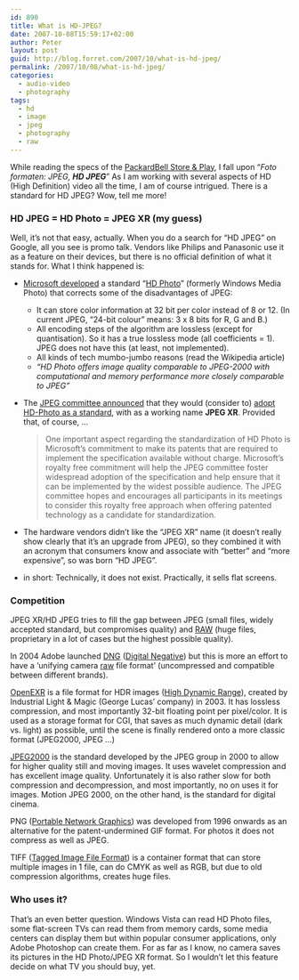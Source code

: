 ```yaml
---
id: 890
title: What is HD-JPEG?
date: 2007-10-08T15:59:17+02:00
author: Peter
layout: post
guid: http://blog.forret.com/2007/10/what-is-hd-jpeg/
permalink: /2007/10/08/what-is-hd-jpeg/
categories:
  - audio-video
  - photography
tags:
  - hd
  - image
  - jpeg
  - photography
  - raw
---
```

While reading the specs of the [PackardBell Store & Play](http://nl.packardbell.be/products/opslagmedia/store-and-play/store-and-play-3500-320-gb/productsheet-C050500000-1165.html), I fall upon &#8220;_Foto formaten: JPEG, **HD JPEG**_&#8221; As I am working with several aspects of HD (High Definition) video all the time, I am of course intrigued. There is a standard for HD JPEG? Wow, tell me more!

### HD JPEG = HD Photo = JPEG XR (my guess)

Well, it&#8217;s not that easy, actually. When you do a search for &#8220;HD JPEG&#8221; on Google, all you see is promo talk. Vendors like Philips and Panasonic use it as a feature on their devices, but there is no official definition of what it stands for. What I think happened is:

  * [Microsoft developed](http://www.microsoft.com/whdc/xps/wmphotodwn.mspx) a standard &#8220;[HD Photo](http://en.wikipedia.org/wiki/HD_Photo)&#8221; (formerly Windows Media Photo) that corrects some of the disadvantages of JPEG: 
      * It can store color information at 32 bit per color instead of 8 or 12. (In current JPEG, &#8220;24-bit colour&#8221; means: 3 x 8 bits for R, G and B.)
      * All encoding steps of the algorithm are lossless (except for quantisation). So it has a true lossless mode (all coefficients = 1). JPEG does not have this (at least, not implemented).
      * All kinds of tech mumbo-jumbo reasons (read the Wikipedia article)
      * _&#8220;HD Photo offers image quality comparable to JPEG-2000 with computational and memory performance more closely comparable to JPEG&#8221;_
  * The [JPEG committee announced](http://www.jpeg.org/newsrel19.html?langsel=en) that they would (consider to) [adopt HD-Photo as a standard](http://www.engadget.com/2007/08/01/microsofts-hd-photo-format-considered-for-new-jpeg-standard/), with as a working name **JPEG XR**. Provided that, of course, &#8230;  
    > One important aspect regarding the standardization of HD Photo is Microsoft&#8217;s commitment to make its patents that are required to implement the specification available without charge. Microsoft&#8217;s royalty free commitment will help the JPEG committee foster widespread adoption of the specification and help ensure that it can be implemented by the widest possible audience. The JPEG committee hopes and encourages all participants in its meetings to consider this royalty free approach when offering patented technology as a candidate for standardization.

  * The hardware vendors didn&#8217;t like the &#8220;JPEG XR&#8221; name (it doesn&#8217;t really show clearly that it&#8217;s an upgrade from JPEG), so they combined it with an acronym that consumers know and associate with &#8220;better&#8221; and &#8220;more expensive&#8221;, so was born &#8220;HD JPEG&#8221;.
  * in short: Technically, it does not exist. Practically, it sells flat screens.

### Competition<!--more-->

JPEG XR/HD JPEG tries to fill the gap between JPEG (small files, widely accepted standard, but compromises quality) and [RAW](http://en.wikipedia.org/wiki/RAW_image_format) (huge files, proprietary in a lot of cases but the highest possible quality).

In 2004 Adobe launched [DNG](http://www.adobe.com/products/dng/) ([Digital Negative](http://en.wikipedia.org/wiki/Digital_Negative_%28file_format%29)) but this is more an effort to have a &#8216;unifying camera <u>raw</u> file format&#8217; (uncompressed and compatible between different brands).

[OpenEXR](http://en.wikipedia.org/wiki/OpenEXR) is a file format for HDR images ([High Dynamic Range](http://en.wikipedia.org/wiki/High_dynamic_range_imaging)), created by Industrial Light & Magic (George Lucas&#8217; company) in 2003. It has lossless compression, and most importantly 32-bit floating point per pixel/color. It is used as a storage format for CGI, that saves as much dynamic detail (dark vs. light) as possible, until the scene is finally rendered onto a more classic format (JPEG2000, JPEG &#8230;)

[JPEG2000](http://en.wikipedia.org/wiki/JPEG_2000) is the standard developed by the JPEG group in 2000 to allow for higher quality still and moving images. It uses wavelet compression and has excellent image quality. Unfortunately it is also rather slow for both compression and decompression, and most importantly, no on uses it for images. Motion JPEG 2000, on the other hand, is the standard for digital cinema.

PNG ([Portable Network Graphics](http://en.wikipedia.org/wiki/Portable_Network_Graphics)) was developed from 1996 onwards as an alternative for the patent-undermined GIF format. For photos it does not compress as well as JPEG.

TIFF ([Tagged Image File Format](http://en.wikipedia.org/wiki/Tagged_Image_File_Format)) is a container format that can store multiple images in 1 file, can do CMYK as well as RGB, but due to old compression algorithms, creates huge files.

### Who uses it?

That&#8217;s an even better question. Windows Vista can read HD Photo files, some flat-screen TVs can read them from memory cards, some media centers can display them but within popular consumer applications, only Adobe Photoshop can create them. For as far as I know, no camera saves its pictures in the HD Photo/JPEG XR format. So I wouldn&#8217;t let this feature decide on what TV you should buy, yet.